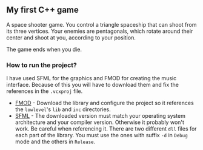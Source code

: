 ## My first C++ game
A space shooter game. You control a triangle spaceship that can shoot from its three vertices. 
Your enemies are pentagonals, which rotate around their center and shoot at you, according to your position.

The game ends when you die.

### How to run the project?
I have used SFML for the graphics and FMOD for creating the music interface. Because of this you will have to download them and fix the references in the `.vcxproj` file.

* [FMOD](http://www.fmod.org/download/#StudioAPI) - Download the library and configure the project so it references the `lowlevel`'s `lib` and `inc` directories.
* [SFML](http://www.nightlybuilds.ch/project/show/1/SFML/) - The downloaded version must match your operating system architecture and your compiler version. Otherwise it probably won't work. 
Be careful when referencing it. There are two different `dll` files for each part of the library. You must use the ones with suffix `-d` in `Debug` mode and the others in `Release`.
